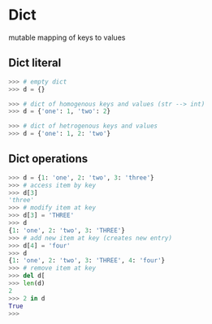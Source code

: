 # Dict
mutable mapping of keys to values
## Dict literal
```python
>>> # empty dict
>>> d = {}

>>> # dict of homogenous keys and values (str --> int)
>>> d = {'one': 1, 'two': 2}

>>> # dict of hetrogenous keys and values
>>> d = {'one': 1, 2: 'two'}
```
## Dict operations
```python
>>> d = {1: 'one', 2: 'two', 3: 'three'}
>>> # access item by key
>>> d[3]
'three'
>>> # modify item at key
>>> d[3] = 'THREE'
>>> d
{1: 'one', 2: 'two', 3: 'THREE'}
>>> # add new item at key (creates new entry)
>>> d[4] = 'four'
>>> d
{1: 'one', 2: 'two', 3: 'THREE', 4: 'four'}
>>> # remove item at key
>>> del d[
>>> len(d)
2
>>> 2 in d
True
>>>
```
<!--stackedit_data:
eyJoaXN0b3J5IjpbLTEyOTA3MDcyNzYsLTgyODc0Nzc5NSwyMD
E3NzQ4MjM1XX0=
-->